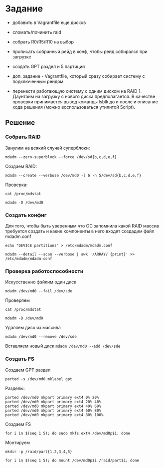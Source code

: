 # **Задание**
- добавить в Vagrantfile еще дисков
- сломать/починить raid
- собрать R0/R5/R10 на выбор
- прописать собранный рейд в конф, чтобы рейд собирался при загрузке
- создать GPT  раздел и 5 партиций

- доп. задание - Vagrantfile, который сразу собирает систему с подключенным рейдом
- перенести работающую систему с одним диском на RAID 1. Даунтайм на загрузку с нового диска предполагается. В качестве проверки принимается вывод команды lsblk до и после и описание хода решения (можно воспользоваться утилитой Script).


## Решение
### Собрать RAID
Занулим на всякий случай суперблоки:

`mdadm --zero-superblock --force /dev/sd{b,c,d,e,f}`

Создаем RAID:

`mdadm --create --verbose /dev/md0 -l 6 -n 5/dev/sd{b,c,d,e,f}`

Проверка:

`cat /proc/mdstat`

`mdadm -D /dev/md0`

### Создать конфиг
Для того, чтобы быть уверенным что ОС запомнила какой RAID массив требуется создать и какие компоненты в него входят создадим файл mdadm.conf

`echo "DEVICE partitions" > /etc/mdadm/mdadm.conf`

`mdadm --detail --scan --verbose | awk '/ARRAY/ {print}' >> /etc/mdadm/mdadm.conf`


### Проверка работоспособности
Искусственно фэйлим один диск

`mdadm /dev/md0 --fail /dev/sde`

Проверяем

`cat /proc/mdstat`

`mdadm -D /dev/md0`

Удаляем диск из массива

`mdadm /dev/md0 --remove /dev/sde`

Вставляем новый диск
`mdadm /dev/md0 --add /dev/sde`

### Создать FS
Создаем GPT раздел

`parted -s /dev/md0 mklabel gpt`

Разделы:
```
parted /dev/md0 mkpart primary ext4 0% 20%
parted /dev/md0 mkpart primary ext4 20% 40%
parted /dev/md0 mkpart primary ext4 40% 60%
parted /dev/md0 mkpart primary ext4 60% 80%
parted /dev/md0 mkpart primary ext4 80% 100%
```

Создаем FS

`for i in $(seq 1 5); do sudo mkfs.ext4 /dev/md0p$i; done`

Монтируем

`mkdir -p /raid/part{1,2,3,4,5}`

`for i in $(seq 1 5); do mount /dev/md0p$i /raid/part$i; done`
